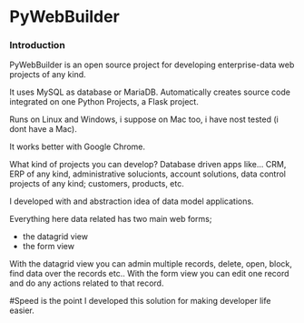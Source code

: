 # PyWebBuilder

### Introduction

PyWebBuilder is an open source project for developing enterprise-data web projects of any kind.

It uses MySQL as database or MariaDB.
Automatically creates source code integrated on one Python Projects, a Flask project.

Runs on Linux and Windows, i suppose on Mac too, i have nost tested (i dont have a Mac).

It works better with Google Chrome.

What kind of projects you can develop?
Database driven apps like...
CRM, ERP of any kind, administrative solucionts, account solutions, data control projects of any kind; customers, products, etc.

I developed with and abstraction idea of data model applications.

Everything here data related has two main web forms;

- the datagrid view
- the form view

With the datagrid view you can admin multiple records, delete, open, block, find data over the records etc..
With the form view you can edit one record and do any actions related to that record.

#Speed is the point
I developed this solution for making developer life easier.







